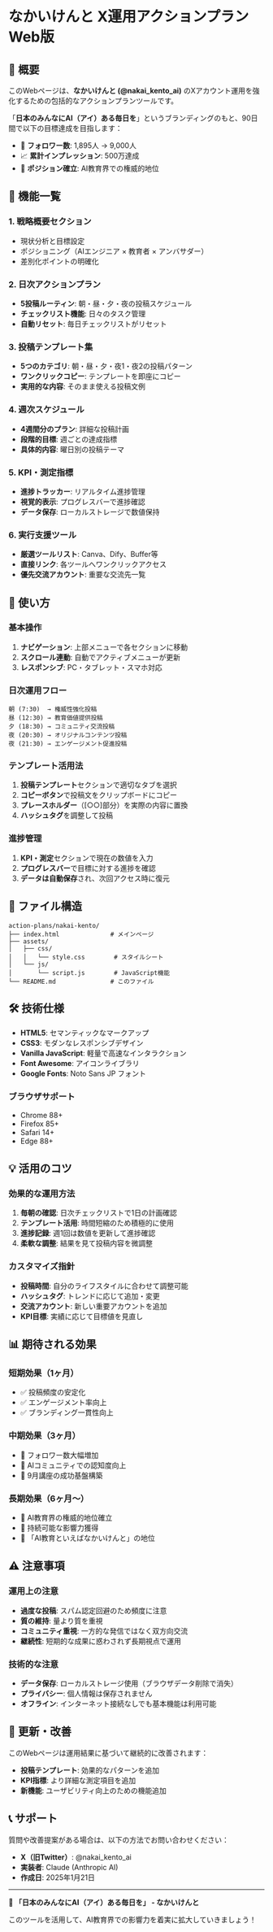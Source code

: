 # なかいけんと X運用アクションプラン Web版

## 📝 概要

このWebページは、**なかいけんと (@nakai_kento_ai)** のXアカウント運用を強化するための包括的なアクションプランツールです。

「**日本のみんなにAI（アイ）ある毎日を**」というブランディングのもと、90日間で以下の目標達成を目指します：

- 🎯 **フォロワー数**: 1,895人 → 9,000人
- 📈 **累計インプレッション**: 500万達成
- 🚀 **ポジション確立**: AI教育界での権威的地位

## 🚀 機能一覧

### 1. 戦略概要セクション
- 現状分析と目標設定
- ポジショニング（AIエンジニア × 教育者 × アンバサダー）
- 差別化ポイントの明確化

### 2. 日次アクションプラン
- **5投稿ルーティン**: 朝・昼・夕・夜の投稿スケジュール
- **チェックリスト機能**: 日々のタスク管理
- **自動リセット**: 毎日チェックリストがリセット

### 3. 投稿テンプレート集
- **5つのカテゴリ**: 朝・昼・夕・夜1・夜2の投稿パターン
- **ワンクリックコピー**: テンプレートを即座にコピー
- **実用的な内容**: そのまま使える投稿文例

### 4. 週次スケジュール
- **4週間分のプラン**: 詳細な投稿計画
- **段階的目標**: 週ごとの達成指標
- **具体的内容**: 曜日別の投稿テーマ

### 5. KPI・測定指標
- **進捗トラッカー**: リアルタイム進捗管理
- **視覚的表示**: プログレスバーで進捗確認
- **データ保存**: ローカルストレージで数値保持

### 6. 実行支援ツール
- **厳選ツールリスト**: Canva、Dify、Buffer等
- **直接リンク**: 各ツールへワンクリックアクセス
- **優先交流アカウント**: 重要な交流先一覧

## 🎨 使い方

### 基本操作

1. **ナビゲーション**: 上部メニューで各セクションに移動
2. **スクロール連動**: 自動でアクティブメニューが更新
3. **レスポンシブ**: PC・タブレット・スマホ対応

### 日次運用フロー

```
朝 (7:30)  → 権威性強化投稿
昼 (12:30) → 教育価値提供投稿  
夕 (18:30) → コミュニティ交流投稿
夜 (20:30) → オリジナルコンテンツ投稿
夜 (21:30) → エンゲージメント促進投稿
```

### テンプレート活用法

1. **投稿テンプレート**セクションで適切なタブを選択
2. **コピーボタン**で投稿文をクリップボードにコピー
3. **プレースホルダー**（[○○]部分）を実際の内容に置換
4. **ハッシュタグ**を調整して投稿

### 進捗管理

1. **KPI・測定**セクションで現在の数値を入力
2. **プログレスバー**で目標に対する進捗を確認
3. **データは自動保存**され、次回アクセス時に復元

## 📂 ファイル構造

```
action-plans/nakai-kento/
├── index.html              # メインページ
├── assets/
│   ├── css/
│   │   └── style.css        # スタイルシート
│   └── js/
│       └── script.js        # JavaScript機能
└── README.md               # このファイル
```

## 🛠️ 技術仕様

- **HTML5**: セマンティックなマークアップ
- **CSS3**: モダンなレスポンシブデザイン
- **Vanilla JavaScript**: 軽量で高速なインタラクション
- **Font Awesome**: アイコンライブラリ
- **Google Fonts**: Noto Sans JP フォント

### ブラウザサポート
- Chrome 88+
- Firefox 85+
- Safari 14+
- Edge 88+

## 💡 活用のコツ

### 効果的な運用方法

1. **毎朝の確認**: 日次チェックリストで1日の計画確認
2. **テンプレート活用**: 時間短縮のため積極的に使用
3. **進捗記録**: 週1回は数値を更新して進捗確認
4. **柔軟な調整**: 結果を見て投稿内容を微調整

### カスタマイズ指針

- **投稿時間**: 自分のライフスタイルに合わせて調整可能
- **ハッシュタグ**: トレンドに応じて追加・変更
- **交流アカウント**: 新しい重要アカウントを追加
- **KPI目標**: 実績に応じて目標値を見直し

## 📊 期待される効果

### 短期効果（1ヶ月）
- ✅ 投稿頻度の安定化
- ✅ エンゲージメント率向上
- ✅ ブランディング一貫性向上

### 中期効果（3ヶ月）
- 🚀 フォロワー数大幅増加
- 🚀 AIコミュニティでの認知度向上
- 🚀 9月講座の成功基盤構築

### 長期効果（6ヶ月〜）
- 🌟 AI教育界の権威的地位確立
- 🌟 持続可能な影響力獲得
- 🌟 「AI教育といえばなかいけんと」の地位

## ⚠️ 注意事項

### 運用上の注意
- **過度な投稿**: スパム認定回避のため頻度に注意
- **質の維持**: 量より質を重視
- **コミュニティ重視**: 一方的な発信ではなく双方向交流
- **継続性**: 短期的な成果に惑わされず長期視点で運用

### 技術的な注意
- **データ保存**: ローカルストレージ使用（ブラウザデータ削除で消失）
- **プライバシー**: 個人情報は保存されません
- **オフライン**: インターネット接続なしでも基本機能は利用可能

## 🔄 更新・改善

このWebページは運用結果に基づいて継続的に改善されます：

- **投稿テンプレート**: 効果的なパターンを追加
- **KPI指標**: より詳細な測定項目を追加
- **新機能**: ユーザビリティ向上のための機能追加

## 📞 サポート

質問や改善提案がある場合は、以下の方法でお問い合わせください：

- **X（旧Twitter）**: @nakai_kento_ai
- **実装者**: Claude (Anthropic AI)
- **作成日**: 2025年1月21日

---

**🤖 「日本のみんなにAI（アイ）ある毎日を」 - なかいけんと**

このツールを活用して、AI教育界での影響力を着実に拡大していきましょう！ 